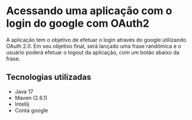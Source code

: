# Acessando uma aplicação com o login do google com OAuth2

A aplicação tem o objetivo de efetuar o login através do google utilizando OAuth 2.0. 
 Em seu objetivo final, será lançado uma frase randômica e o usuário poderá efetuar o logout da aplicação, com um botão abaixo da frase.

## Tecnologias utilizadas

- Java 17
- Maven (2.6.1)
- Intellij
- Conta google


